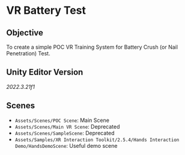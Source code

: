 # VR Battery Test

## Objective

To create a simple POC VR Training System for Battery Crush (or Nail Penetration) Test.

## Unity Editor Version
_2022.3.21f1_

## Scenes

- `Assets/Scenes/POC Scene`: Main Scene
- `Assets/Scenes/Main VR Scene`: Deprecated
- `Assets/Scenes/SampleScene`: Deprecated
- `Assets/Samples/XR Interaction Toolkit/2.5.4/Hands Interaction Demo/HandsDemoScene`: Useful demo scene